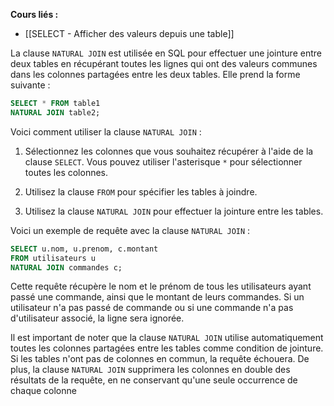 **Cours liés :**
- [[SELECT - Afficher des valeurs depuis une table]]

La clause `NATURAL JOIN` est utilisée en SQL pour effectuer une jointure entre deux tables en récupérant toutes les lignes qui ont des valeurs communes dans les colonnes partagées entre les deux tables. Elle prend la forme suivante :

```sql
SELECT * FROM table1 
NATURAL JOIN table2;
```

Voici comment utiliser la clause `NATURAL JOIN` :

1.  Sélectionnez les colonnes que vous souhaitez récupérer à l'aide de la clause `SELECT`. Vous pouvez utiliser l'asterisque `*` pour sélectionner toutes les colonnes.
    
2.  Utilisez la clause `FROM` pour spécifier les tables à joindre.
    
3.  Utilisez la clause `NATURAL JOIN` pour effectuer la jointure entre les tables.
    

Voici un exemple de requête avec la clause `NATURAL JOIN` :

```sql
SELECT u.nom, u.prenom, c.montant
FROM utilisateurs u 
NATURAL JOIN commandes c;
```

Cette requête récupère le nom et le prénom de tous les utilisateurs ayant passé une commande, ainsi que le montant de leurs commandes. Si un utilisateur n'a pas passé de commande ou si une commande n'a pas d'utilisateur associé, la ligne sera ignorée.

Il est important de noter que la clause `NATURAL JOIN` utilise automatiquement toutes les colonnes partagées entre les tables comme condition de jointure. Si les tables n'ont pas de colonnes en commun, la requête échouera. De plus, la clause `NATURAL JOIN` supprimera les colonnes en double des résultats de la requête, en ne conservant qu'une seule occurrence de chaque colonne